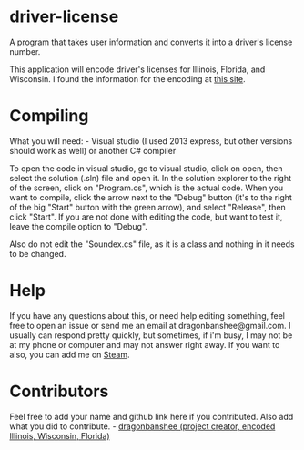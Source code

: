 # driver-license
A program that takes user information and converts it into a driver's license number.

This application will encode driver's licenses for Illinois, Florida, and Wisconsin. I found the information for the encoding at <a href="http://www.highprogrammer.com/alan/numbers/dl_us_shared.html">this site</a>.

<h1>Compiling</h1>
What you will need:
- Visual studio (I used 2013 express, but other versions should work as well) or another C# compiler

To open the code in visual studio, go to visual studio, click on open, then select the solution (.sln) file and open it. In the solution explorer to the right of the screen, click on "Program.cs", which is the actual code. When you want to compile, click the arrow next to the "Debug" button (it's to the right of the big "Start" button with the green arrow), and select "Release", then click "Start". If you are not done with editing the code, but want to test it, leave the compile option to "Debug".

Also do not edit the "Soundex.cs" file, as it is a class and nothing in it needs to be changed.

<h1>Help</h1>
If you have any questions about this, or need help editing something, feel free to open an issue or send me an email at dragonbanshee@gmail.com. I usually can respond pretty quickly, but sometimes, if i'm busy, I may not be at my phone or computer and may not answer right away. If you want to also, you can add me on <a href="http://steamcommunity.com/id/dragonbanshee">Steam</a>.

<h1>Contributors</h1>
Feel free to add your name and github link here if you contributed. Also add what you did to contribute. 
- <a href="https://github.com/dragonbanshee">dragonbanshee (project creator, encoded Illinois, Wisconsin, Florida)</url>
